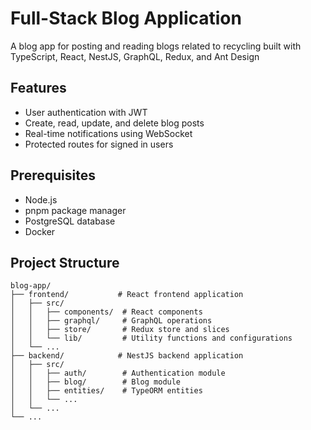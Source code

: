 # Full-Stack Blog Application

A blog app for posting and reading blogs related to recycling built with TypeScript, React, NestJS, GraphQL, Redux, and Ant Design

## Features

- User authentication with JWT
- Create, read, update, and delete blog posts
- Real-time notifications using WebSocket
- Protected routes for signed in users

## Prerequisites

- Node.js
- pnpm package manager
- PostgreSQL database
- Docker

## Project Structure

```
blog-app/
├── frontend/           # React frontend application
│   ├── src/
│   │   ├── components/  # React components
│   │   ├── graphql/     # GraphQL operations
│   │   ├── store/       # Redux store and slices
│   │   └── lib/         # Utility functions and configurations
│   └── ...
├── backend/            # NestJS backend application
│   ├── src/
│   │   ├── auth/        # Authentication module
│   │   ├── blog/        # Blog module
│   │   ├── entities/    # TypeORM entities
│   │   └── ...
│   └── ...
└── ...
```

## Technologies Used

- Frontend:
  - React with TypeScript
  - Apollo Client for GraphQL
  - Redux Toolkit for state management
  - Ant Design for UI components
  - React Router for routing
  - Socket.io client for real-time features

- Backend:
  - NestJS with TypeScript
  - GraphQL with Apollo Server
  - TypeORM with PostgreSQL
  - JWT authentication
  - WebSocket for real-time features

# Docker Deployment

## Quick Start with Docker Compose

1. Clone the repository:
```bash
git clone <repository-url>
cd blog-app
```

2. Create necessary environment files:

Create `.env` file in the project root:
```env
# Database
POSTGRES_USER=bloguser
POSTGRES_PASSWORD=blogpass
POSTGRES_DB=blogdb

# Backend
NODE_ENV=production
JWT_SECRET=your-secret-key-change-in-production
FRONTEND_URL=http://localhost:5173
SEED_DATABASE=true  # Enable database seeding

# Frontend
VITE_API_URL=http://localhost:3000/graphql
VITE_WS_URL=ws://localhost:3000
```

3. Build and start all services:
```bash
docker-compose up -d --build
```

The application will be available at:
- Frontend: http://localhost:5173
- Backend: http://localhost:3000
- GraphQL Playground: http://localhost:3000/graphql

## Database Seeding in Docker

The application supports automatic database seeding in Docker:

1. **First-time Setup**:
   - Set `SEED_DATABASE=true` in your environment
   - The backend container will automatically seed the database on first startup

## Development Setup

1. Clone the repository

2. Install dependencies:
```bash
pnpm install
cd frontend && pnpm install
cd ../backend && pnpm install
```

3. Set up environment variables:

Create a `.env` file in the backend directory:
```env
DB_HOST=localhost
DB_PORT=5432
DB_USERNAME=postgres
DB_PASSWORD=postgres
DB_NAME=blog_db
JWT_SECRET=your-secret-key
```

Create a `.env` file in the frontend directory:
```env
VITE_API_URL=http://localhost:3000/graphql
VITE_WS_URL=ws://localhost:3000
```

4. Start the development servers:
```bash
# From the root directory
pnpm dev
```

The application will be available at:
- Frontend: http://localhost:5173
- Backend: http://localhost:3000
- GraphQL Playground: http://localhost:3000/graphql